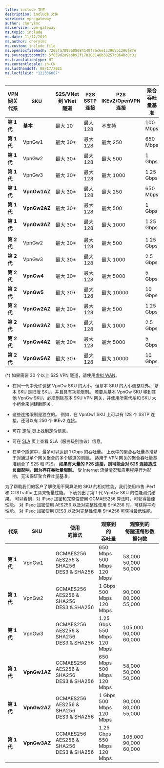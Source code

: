 ```yaml
---
title: include 文件
description: include 文件
services: vpn-gateway
author: cherylmc
ms.service: vpn-gateway
ms.topic: include
ms.date: 11/12/2019
ms.author: cherylmc
ms.custom: include file
ms.openlocfilehash: 7205fa7095608084140f7ac6e1c3965b1296a8fe
ms.sourcegitcommit: 5f659d2a9abb92f178103146b38257c864bc8c31
ms.translationtype: HT
ms.contentlocale: zh-CN
ms.lasthandoff: 08/17/2021
ms.locfileid: "122336067"
---
```

|VPN<br>网关 **<br>代系** |**SKU**   | **S2S/VNet 到 VNet<br>隧道** | **P2S<br> SSTP 连接** | **P2S<br> IKEv2/OpenVPN 连接** | **聚合<br>吞吐量基准** | **BGP** | **区域冗余** |
|---            |---         | ---        | ---       | ---            | ---       | ---       | ---|
|**第 1 代**|**基本**   | 最大 10    | 最大 128  | 不支持  | 100 Mbps  | 不支持| 否 |
|**第 1 代**|VpnGw1   | 最大 30*   | 最大 128  | 最大 250       | 650 Mbps  | 支持 | 否 |
|**第 1 代**|VpnGw2   | 最大 30*   | 最大 128  | 最大 500       | 1 Gbps    | 支持 | 否 |
|**第 1 代**|VpnGw3   | 最大 30*   | 最大 128  | 最大 1000      | 1.25 Gbps | 支持 | 否 |
|**第 1 代**|**VpnGw1AZ**| 最大 30*   | 最大 128  | 最大 250       | 650 Mbps  | 支持 | 是 |
|**第 1 代**|**VpnGw2AZ**| 最大 30*   | 最大 128  | 最大 500       | 1 Gbps    | 支持 | 是 |
|**第 1 代**|**VpnGw3AZ**| 最大 30*   | 最大 128  | 最大 1000      | 1.25 Gbps | 支持 | 是 |
|        |            |            |           |                |           |           |     |
|**第 2 代**|VpnGw2   | 最大 30*   | 最大 128  | 最大 500       | 1.25 Gbps | 支持 | 否 |
|**第 2 代**|VpnGw3   | 最大 30*   | 最大 128  | 最大 1000      | 2.5 Gbps  | 支持 | 否 |
|**第 2 代**|**VpnGw4**  | 最大 30*   | 最大 128  | 最大 5000      | 5 Gbps    | 支持 | 否 |
|**第 2 代**|**VpnGw5**  | 最大 30*   | 最大 128  | 最大 10000      | 10 Gbps   | 支持 | 否 |
|**第 2 代**|**VpnGw2AZ**| 最大 30*   | 最大 128  | 最大 500       | 1.25 Gbps | 支持 | 是 |
|**第 2 代**|**VpnGw3AZ**| 最大 30*   | 最大 128  | 最大 1000      | 2.5 Gbps  | 支持 | 是 |
|**第 2 代**|**VpnGw4AZ**| 最大 30*   | 最大 128  | 最大 5000      | 5 Gbps    | 支持 | 是 |
|**第 2 代**|**VpnGw5AZ**| 最大 30*   | 最大 128  | 最大 10000      | 10 Gbps   | 支持 | 是 |

(*) 如果需要 30 个以上 S2S VPN 隧道，请使用[虚拟 WAN](../articles/virtual-wan/virtual-wan-about.md)。

* 在同一代中允许调整 VpnGw SKU 的大小，但基本 SKU 的大小调整除外。 基本 SKU 是旧版 SKU，并且具有功能限制。 若要从基本 VpnGw SKU 移到其他 VpnGw SKU，必须删除基本 SKU VPN 网关，并使用所需代系和 SKU 大小组合来创建新网关。

* 这些连接限制是独立的。 例如，在 VpnGw1 SKU 上可以有 128 个 SSTP 连接，还可以有 250 个 IKEv2 连接。

* 可在 [定价](https://azure.microsoft.com/pricing/details/vpn-gateway) 页上找到定价信息。

* 可在 [SLA](https://azure.microsoft.com/support/legal/sla/vpn-gateway/) 页上查看 SLA（服务级别协议）信息。

* 在单个隧道中，最多可以达到 1 Gbps 的吞吐量。 上表中的聚合吞吐量基准基于对通过单个网关聚合的多个隧道的测量。 适用于 VPN 网关的聚合吞吐量基准组合了 S2S 和 P2S。 **如果有大量的 P2S 连接，则可能会对 S2S 连接造成负面影响，因为存在吞吐量限制。** 受 Internet 流量情况和应用程序行为影响，无法保证聚合吞吐量基准。

为了帮助我们的客户了解使用不同算法的 SKU 的相对性能，我们使用市售 iPerf 和 CTSTraffic 工具来衡量性能。 下表列出了第 1 代 VpnGw SKU 的性能测试结果。 可以看到，对 IPsec 加密和完整性使用 GCMAES256 算法时，可获得最佳性能。 对 IPsec 加密使用 AES256 以及对完整性使用 SHA256 时，可获得平均性能。 对 IPsec 加密使用 DES3 以及对完整性使用 SHA256 可获得最低性能。

|**代系**|**SKU**   | **使用<br>的算法** | **观察到的<br>吞吐量** | **观察到的<br>每隧道每秒数据包数** |
|---           |---       | ---                 | ---            | ---                    |
|**第 1 代**|VpnGw1 | GCMAES256<br>AES256 & SHA256<br>DES3 & SHA256| 650 Mbps<br>500 Mbps<br>120 Mbps   | 58,000<br>50,000<br>50,000|
|**第 1 代**|VpnGw2 | GCMAES256<br>AES256 & SHA256<br>DES3 & SHA256| 1 Gbps<br>500 Mbps<br>120 Mbps | 90,000<br>80,000<br>55,000|
|**第 1 代**|VpnGw3 | GCMAES256<br>AES256 & SHA256<br>DES3 & SHA256| 1.25 Gbps<br>550 Mbps<br>120 Mbps | 105,000<br>90,000<br>60,000|
|**第 1 代**|**VpnGw1AZ**| GCMAES256<br>AES256 & SHA256<br>DES3 & SHA256| 650 Mbps<br>500 Mbps<br>120 Mbps   | 58,000<br>50,000<br>50,000|
|**第 1 代**|**VpnGw2AZ**| GCMAES256<br>AES256 & SHA256<br>DES3 & SHA256| 1 Gbps<br>500 Mbps<br>120 Mbps | 90,000<br>80,000<br>55,000|
|**第 1 代**|**VpnGw3AZ**| GCMAES256<br>AES256 & SHA256<br>DES3 & SHA256| 1.25 Gbps<br>550 Mbps<br>120 Mbps | 105,000<br>90,000<br>60,000|
